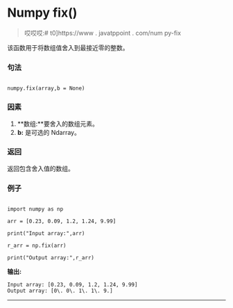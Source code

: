 # Numpy fix()

> 哎哎哎:# t0]https://www . javatppoint . com/num py-fix

该函数用于将数组值舍入到最接近零的整数。

### 句法

```

numpy.fix(array,b = None)

```

### 因素

1.  **数组:**要舍入的数组元素。
2.  **b:** 是可选的 Ndarray。

### 返回

返回包含舍入值的数组。

### 例子

```

import numpy as np

arr = [0.23, 0.09, 1.2, 1.24, 9.99]

print("Input array:",arr)

r_arr = np.fix(arr)

print("Output array:",r_arr)

```

**输出:**

```
Input array: [0.23, 0.09, 1.2, 1.24, 9.99]
Output array: [0\. 0\. 1\. 1\. 9.]

```

* * *